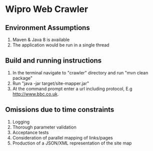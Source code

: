 # Wipro Web Crawler 

## Environment Assumptions

1. Maven & Java 8 is available
2. The application would be run in a single thread

## Build and running instructions

1. In the terminal navigate to "crawler" directory and run "mvn clean package"
2. Run "java -jar target/site-mapper.jar"
3. At the command prompt enter a url including protocol, E.g http://www.bbc.co.uk.

## Omissions due to time constraints
 
1. Logging
2. Thorough parameter validation
3. Acceptance tests
4. Consideration of parallel mapping of links/pages
5. Production of a JSON/XML representation of the site map


